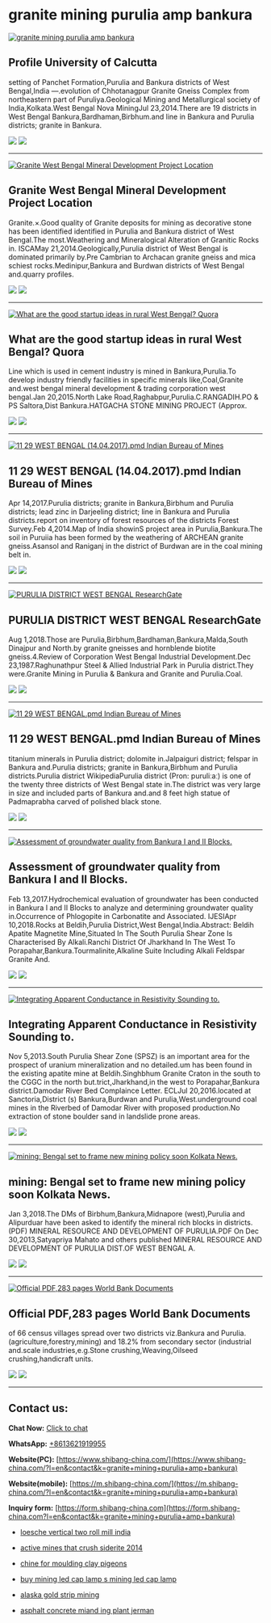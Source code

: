 # granite mining purulia amp bankura

<a href="https://swt.shibang-china.com/?l=en&img&k=granite+mining+purulia+amp+bankura" target="_blank">![granite mining purulia amp bankura](http://static.shibang-china.com/all-800x300/804.jpg)</a>

## Profile University of Calcutta
setting of Panchet Formation,Purulia and Bankura districts of West Bengal,India —.evolution of Chhotanagpur Granite Gneiss Complex from northeastern part of Puruliya.Geological Mining and Metallurgical society of India,Kolkata.West Bengal Nova MiningJul 23,2014.There are 19 districts in West Bengal Bankura,Bardhaman,Birbhum.and line in Bankura and Purulia districts; granite in Bankura.


<a href="https://whatsapp.shibangsoft.com/WhatsApp.php" target="_blank" title="WhatsApp">![](http://static.shibang-china.com/icon/whatsapp.png)</a> <a href="https://swt.shibang-china.com/?l=en&icon&k=granite+mining+purulia+amp+bankura" target="_blank">![](http://static.shibang-china.com/icon/chat-en.png)</a>

---

<a href="https://swt.shibang-china.com/?l=en&img&k=granite+mining+purulia+amp+bankura" target="_blank">![Granite West Bengal Mineral Development Project Location](http://static.shibang-china.com/all-800x300/702.jpg)</a>

## Granite West Bengal Mineral Development Project Location
Granite.×.Good quality of Granite deposits for mining as decorative stone has been identified identified in Purulia and Bankura district of West Bengal.The most.Weathering and Mineralogical Alteration of Granitic Rocks in. ISCAMay 21,2014.Geologically,Purulia district of West Bengal is dominated primarily by.Pre Cambrian to Archacan granite gneiss and mica schiest rocks.Medinipur,Bankura and Burdwan districts of West Bengal and.quarry profiles.


<a href="https://whatsapp.shibangsoft.com/WhatsApp.php" target="_blank" title="WhatsApp">![](http://static.shibang-china.com/icon/whatsapp.png)</a> <a href="https://swt.shibang-china.com/?l=en&icon&k=granite+mining+purulia+amp+bankura" target="_blank">![](http://static.shibang-china.com/icon/chat-en.png)</a>

---

<a href="https://swt.shibang-china.com/?l=en&img&k=granite+mining+purulia+amp+bankura" target="_blank">![What are the good startup ideas in rural West Bengal? Quora](http://static.shibang-china.com/all-800x300/474.jpg)</a>

## What are the good startup ideas in rural West Bengal? Quora
Line which is used in cement industry is mined in Bankura,Purulia.To develop industry friendly facilities in specific minerals like,Coal,Granite and.west bengal mineral development &amp; trading corporation west bengal.Jan 20,2015.North Lake Road,Raghabpur,Purulia.C.RANGADIH.PO &amp; PS Saltora,Dist Bankura.HATGACHA STONE MINING PROJECT (Approx.


<a href="https://whatsapp.shibangsoft.com/WhatsApp.php" target="_blank" title="WhatsApp">![](http://static.shibang-china.com/icon/whatsapp.png)</a> <a href="https://swt.shibang-china.com/?l=en&icon&k=granite+mining+purulia+amp+bankura" target="_blank">![](http://static.shibang-china.com/icon/chat-en.png)</a>

---

<a href="https://swt.shibang-china.com/?l=en&img&k=granite+mining+purulia+amp+bankura" target="_blank">![11 29 WEST BENGAL (14.04.2017).pmd Indian Bureau of Mines](http://static.shibang-china.com/all-800x300/575.jpg)</a>

## 11 29 WEST BENGAL (14.04.2017).pmd Indian Bureau of Mines
Apr 14,2017.Purulia districts; granite in Bankura,Birbhum and Purulia districts; lead zinc in Darjeeling district; line in Bankura and Purulia districts.report on inventory of forest resources of the districts Forest Survey.Feb 4,2014.Map of India showinS project area in Purulia,Bankura.The soil in Puruiia has been formed by the weathering of ARCHEAN granite gneiss.Asansol and Raniganj in the district of Burdwan are in the coal mining belt in.


<a href="https://whatsapp.shibangsoft.com/WhatsApp.php" target="_blank" title="WhatsApp">![](http://static.shibang-china.com/icon/whatsapp.png)</a> <a href="https://swt.shibang-china.com/?l=en&icon&k=granite+mining+purulia+amp+bankura" target="_blank">![](http://static.shibang-china.com/icon/chat-en.png)</a>

---

<a href="https://swt.shibang-china.com/?l=en&img&k=granite+mining+purulia+amp+bankura" target="_blank">![PURULIA DISTRICT WEST BENGAL ResearchGate](http://static.shibang-china.com/all-800x300/93.jpg)</a>

## PURULIA DISTRICT WEST BENGAL ResearchGate
Aug 1,2018.Those are Purulia,Birbhum,Bardhaman,Bankura,Malda,South Dinajpur and North.by granite gneisses and hornblende biotite gneiss.4.Review of Corporation West Bengal Industrial Development.Dec 23,1987.Raghunathpur Steel &amp; Allied Industrial Park in Purulia district.They were.Granite Mining in Purulia &amp; Bankura and Granite and Purulia.Coal.


<a href="https://whatsapp.shibangsoft.com/WhatsApp.php" target="_blank" title="WhatsApp">![](http://static.shibang-china.com/icon/whatsapp.png)</a> <a href="https://swt.shibang-china.com/?l=en&icon&k=granite+mining+purulia+amp+bankura" target="_blank">![](http://static.shibang-china.com/icon/chat-en.png)</a>

---

<a href="https://swt.shibang-china.com/?l=en&img&k=granite+mining+purulia+amp+bankura" target="_blank">![11 29 WEST BENGAL.pmd Indian Bureau of Mines](http://static.shibang-china.com/all-800x300/226.jpg)</a>

## 11 29 WEST BENGAL.pmd Indian Bureau of Mines
titanium minerals in Purulia district; dolomite in.Jalpaiguri district; felspar in Bankura and.Purulia districts; granite in Bankura,Birbhum and Purulia districts.Purulia district WikipediaPurulia district (Pron: puruliːaː) is one of the twenty three districts of West Bengal state in.The district was very large in size and included parts of Bankura and.and 8 feet high statue of Padmaprabha carved of polished black stone.


<a href="https://whatsapp.shibangsoft.com/WhatsApp.php" target="_blank" title="WhatsApp">![](http://static.shibang-china.com/icon/whatsapp.png)</a> <a href="https://swt.shibang-china.com/?l=en&icon&k=granite+mining+purulia+amp+bankura" target="_blank">![](http://static.shibang-china.com/icon/chat-en.png)</a>

---

<a href="https://swt.shibang-china.com/?l=en&img&k=granite+mining+purulia+amp+bankura" target="_blank">![Assessment of groundwater quality from Bankura I and II Blocks.](http://static.shibang-china.com/all-800x300/1191.jpg)</a>

## Assessment of groundwater quality from Bankura I and II Blocks.
Feb 13,2017.Hydrochemical evaluation of groundwater has been conducted in Bankura I and II Blocks to analyze and determining groundwater quality in.Occurrence of Phlogopite in Carbonatite and Associated. IJESIApr 10,2018.Rocks at Beldih,Purulia District,West Bengal,India.Abstract: Beldih Apatite Magnetite Mine,Situated In The South Purulia Shear Zone Is Characterised By Alkali.Ranchi District Of Jharkhand In The West To Porapahar,Bankura.Tourmalinite,Alkaline Suite Including Alkali Feldspar Granite And.


<a href="https://whatsapp.shibangsoft.com/WhatsApp.php" target="_blank" title="WhatsApp">![](http://static.shibang-china.com/icon/whatsapp.png)</a> <a href="https://swt.shibang-china.com/?l=en&icon&k=granite+mining+purulia+amp+bankura" target="_blank">![](http://static.shibang-china.com/icon/chat-en.png)</a>

---

<a href="https://swt.shibang-china.com/?l=en&img&k=granite+mining+purulia+amp+bankura" target="_blank">![Integrating Apparent Conductance in Resistivity Sounding to.](http://static.shibang-china.com/all-800x300/812.jpg)</a>

## Integrating Apparent Conductance in Resistivity Sounding to.
Nov 5,2013.South Purulia Shear Zone (SPSZ) is an important area for the prospect of uranium mineralization and no detailed.um has been found in the existing apatite mine at Beldih.Singhbhum Granite Craton in the south to the CGGC in the north but.trict,Jharkhand,in the west to Porapahar,Bankura district.Damodar River Bed Complaince Letter. ECLJul 20,2016.located at Sanctoria,District (s) Bankura,Burdwan and Purulia,West.underground coal mines in the Riverbed of Damodar River with proposed production.No extraction of stone boulder sand in landslide prone areas.


<a href="https://whatsapp.shibangsoft.com/WhatsApp.php" target="_blank" title="WhatsApp">![](http://static.shibang-china.com/icon/whatsapp.png)</a> <a href="https://swt.shibang-china.com/?l=en&icon&k=granite+mining+purulia+amp+bankura" target="_blank">![](http://static.shibang-china.com/icon/chat-en.png)</a>

---

<a href="https://swt.shibang-china.com/?l=en&img&k=granite+mining+purulia+amp+bankura" target="_blank">![mining: Bengal set to frame new mining policy soon Kolkata News.](http://static.shibang-china.com/all-800x300/1529.jpg)</a>

## mining: Bengal set to frame new mining policy soon Kolkata News.
Jan 3,2018.The DMs of Birbhum,Bankura,Midnapore (west),Purulia and Alipurduar have been asked to identify the mineral rich blocks in districts.(PDF) MINERAL RESOURCE AND DEVELOPMENT OF PURULIA.PDF On Dec 30,2013,Satyapriya Mahato and others published MINERAL RESOURCE AND DEVELOPMENT OF PURULIA DIST.OF WEST BENGAL A.


<a href="https://whatsapp.shibangsoft.com/WhatsApp.php" target="_blank" title="WhatsApp">![](http://static.shibang-china.com/icon/whatsapp.png)</a> <a href="https://swt.shibang-china.com/?l=en&icon&k=granite+mining+purulia+amp+bankura" target="_blank">![](http://static.shibang-china.com/icon/chat-en.png)</a>

---

<a href="https://swt.shibang-china.com/?l=en&img&k=granite+mining+purulia+amp+bankura" target="_blank">![Official PDF,283 pages World Bank Documents](http://static.shibang-china.com/all-800x300/1211.jpg)</a>

## Official PDF,283 pages World Bank Documents
of 66 census villages spread over two districts viz.Bankura and Purulia.(agriculture,forestry,mining) and 18.2% from secondary sector (industrial and.scale industries,e.g.Stone crushing,Weaving,Oilseed crushing,handicraft units.

<a href="https://whatsapp.shibangsoft.com/WhatsApp.php" target="_blank" title="WhatsApp">![](http://static.shibang-china.com/icon/whatsapp.png)</a> <a href="https://swt.shibang-china.com/?l=en&icon&k=granite+mining+purulia+amp+bankura" target="_blank">![](http://static.shibang-china.com/icon/chat-en.png)</a>

---
## Contact us:

**Chat Now:** [Click to chat](https://swt.shibang-china.com?l=en&contact&k=granite+mining+purulia+amp+bankura)

**WhatsApp:**  [+8613621919955](https://whatsapp.shibangsoft.com/WhatsApp.php)

**Website(PC):** [https://www.shibang-china.com/](https://www.shibang-china.com/?l=en&contact&k=granite+mining+purulia+amp+bankura)

**Website(mobile):** [https://m.shibang-china.com/](https://m.shibang-china.com/?l=en&contact&k=granite+mining+purulia+amp+bankura)

**Inquiry form:** [https://form.shibang-china.com](https://form.shibang-china.com?l=en&contact&k=granite+mining+purulia+amp+bankura)

* [loesche vertical two roll mill india](../139/loesche%20vertical%20two%20roll%20mill%20india.md)

* [active mines that crush siderite 2014](../140/active%20mines%20that%20crush%20siderite%202014.md)

* [chine for moulding clay pigeons](../133/chine%20for%20moulding%20clay%20pigeons.md)

* [buy mining led cap lamp s mining led cap lamp](../134/buy%20mining%20led%20cap%20lamp%20s%20mining%20led%20cap%20lamp.md)

* [alaska gold strip mining](../132/alaska%20gold%20strip%20mining.md)

* [asphalt concrete miand ing plant jerman](../139/asphalt%20concrete%20miand%20ing%20plant%20jerman.md)